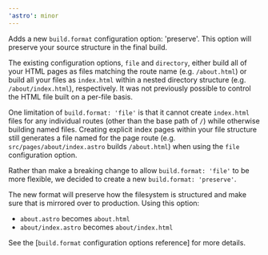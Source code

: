 ```yaml
---
'astro': minor
---
```


Adds a new `build.format` configuration option: 'preserve'. This option will preserve your source structure in the final build.

The existing configuration options, `file` and `directory`, either build all of your HTML pages as files matching the route name (e.g. `/about.html`) or build all your files as `index.html` within a nested directory structure (e.g. `/about/index.html`), respectively. It was not previously possible to control the HTML file built on a per-file basis.

One limitation of `build.format: 'file'` is that it cannot create `index.html` files for any individual routes (other than the base path of `/`) while otherwise building named files. Creating explicit index pages within your file structure still generates a file named for the page route (e.g. `src/pages/about/index.astro` builds `/about.html`) when using the `file` configuration option.

Rather than make a breaking change to allow `build.format: 'file'` to be more flexible, we decided to create a new `build.format: 'preserve'`.

The new format will preserve how the filesystem is structured and make sure that is mirrored over to production. Using this option:

- `about.astro` becomes `about.html`
- `about/index.astro` becomes `about/index.html`

See the [`build.format` configuration options reference] for more details.
